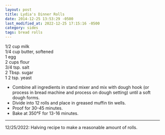 ```yaml
---
layout: post
title: Lydia's Dinner Rolls
date: 2014-12-25 13:53:29 -0500
last_modified_at: 2022-12-25 17:15:16 -0500
category: sides
tags: bread rolls
---
```

1/2 cup milk  
1/4 cup butter, softened  
1 egg  
2 cups flour  
3/4 tsp. salt  
2 Tbsp. sugar  
1 2 tsp. yeast  

 * Combine all ingredients in stand mixer and mix with dough hook (or process in 
   bread machine and process on dough setting) until a soft dough forms.
 * Divide into 12 rolls and place in greased muffin tin wells.
 * Proof for 30-45 minutes.
 * Bake at 350°F for 13-16 minutes.

---
12/25/2022: Halving recipe to make a reasonable amount of rolls.
